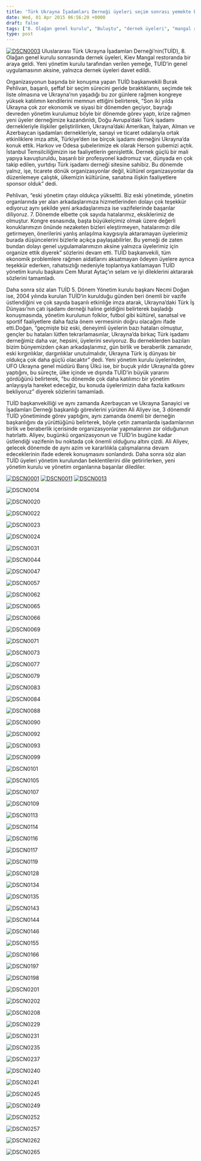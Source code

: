 ```yaml
---
title: 'Türk Ukrayna İşadamları Derneği üyeleri seçim sonrası yemekte buluştu'
date: Wed, 01 Apr 2015 06:56:20 +0000
draft: false
tags: ["8. Olağan genel kurulu", "Buluştu", "dernek üyeleri", "mangal restoran", "secim", "sonrası", "TUİD (Türk Ukrayna İşadamları Derneği)", "Türk Ukrayna İşadamları Derneği", "üyeleri", "yemekte"]
type: post
---
```


[![DSCN0003](https://burakpehlivan.org/wp-content/uploads/2015/04/DSCN0003.jpg)](https://burakpehlivan.org/wp-content/uploads/2015/04/DSCN0003.jpg)
Uluslararası Türk Ukrayna İşadamları Derneği’nin(TUİD), 8. Olağan genel kurulu sonrasında dernek üyeleri, Kiev Mangal restoranda bir araya geldi. Yeni yönetim kurulu tarafından verilen yemeğe, TUİD’in genel uygulamasının aksine, yalnızca dernek üyeleri davet edildi.

Organizasyonun başında bir konuşma yapan TUİD başkanvekili Burak Pehlivan, başarılı, şeffaf bir seçim sürecini geride bıraktıklarını, seçimde tek liste olmasına ve Ukrayna’nın yaşadığı bu zor günlere rağmen kongreye yüksek katılımın kendilerini memnun ettiğini belirterek, “Son iki yılda Ukrayna çok zor ekonomik ve siyasi bir dönemden geçiyor, bayrağı devreden yönetim kurulumuz böyle bir dönemde görev yaptı, krize rağmen yeni üyeler derneğimize kazandırıldı, Doğu Avrupa’daki Türk işadamı dernekleriyle ilişkiler geliştirilirken, Ukrayna’daki Amerikan, İtalyan, Alman ve Azerbaycan işadamları dernekleriyle, sanayi ve ticaret odalarıyla ortak etkinliklere imza attık, Türkiye’den ise birçok işadamı derneğini Ukrayna’da konuk ettik. Harkov ve Odesa şubelerimize ek olarak Herson şubemizi açtık. İstanbul Temsilciliğimizin ise faaliyetlerin genişlettik. Dernek güçlü bir mali yapıya kavuşturuldu, başarılı bir profesyonel kadromuz var, dünyada en çok takip edilen, yurtdışı Türk işadamı derneği sitesine sahibiz. Bu dönemde yalnız, işe, ticarete dönük organizasyonlar değil, kültürel organizasyonlar da düzenlemeye çalıştık, ülkemizin kültürüne, sanatına ilişkin faaliyetlere sponsor olduk” dedi.

Pehlivan, “eski yönetim çıtayı oldukça yükseltti. Biz eski yönetimde, yönetim organlarında yer alan arkadaşlarımıza hizmetlerinden dolayı çok teşekkür ediyoruz aynı şekilde yeni arkadaşlarımıza ise vazifelerinde başarılar diliyoruz. 7. Dönemde elbette çok sayıda hatalarımız, eksiklerimiz de olmuştur. Kongre esnasında, başta büyükelçimiz olmak üzere değerli konuklarımızın önünde nezaketen bizleri eleştirmeyen, hatalarımızı dile getirmeyen, önerilerini yanlış anlaşılma kaygısıyla aktaramayan üyelerimiz burada düşüncelerini bizlerle açıkça paylaşabilirler. Bu yemeği de zaten bundan dolayı genel uygulamalarımızın aksine yalnızca üyelerimiz için organize ettik diyerek” sözlerini devam etti. TUİD başkanvekili, tüm ekonomik problemlere rağmen aidatlarını aksatmayan ödeyen üyelere ayrıca teşekkür ederken, rahatsızlığı nedeniyle toplantıya katılamayan TUİD yönetim kurulu başkanı Cem Murat Aytaç’ın selam ve iyi dileklerini aktararak sözlerini tamamladı.

Daha sonra söz alan TUİD 5. Dönem Yönetim kurulu başkanı Necmi Doğan ise, 2004 yılında kurulan TUİD’in kurulduğu günden beri önemli bir vazife üstlendiğini ve çok sayıda başarılı etkinliğe imza atarak, Ukrayna’daki Türk İş Dünyası’nın çatı işadamı derneği haline geldiğini belirterek başladığı konuşmasında, yönetim kurulunun folklor, futbol gibi kültürel, sanatsal ve sportif faaliyetlere daha fazla önem vermesinin doğru olacağını ifade etti.Doğan, “geçmişte biz eski, deneyimli üyelerin bazı hataları olmuştur, gençler bu hataları lütfen tekrarlamasınlar, Ukrayna’da birkaç Türk işadamı derneğimiz daha var, hepsini, üyelerini seviyoruz. Bu derneklerden bazıları bizim bünyemizden çıkan arkadaşlarımız, gün birlik ve beraberlik zamanıdır, eski kırgınlıklar, dargınlıklar unutulmalıdır, Ukrayna Türk iş dünyası bir oldukça çok daha güçlü olacaktır” dedi.
Yeni yönetim kurulu üyelerinden, UFO Ukrayna genel müdürü Barış Ülkü ise, bir buçuk yıldır Ukrayna’da görev yaptığını, bu süreçte, ülke içinde ve dışında TUİD’in büyük yararını gördüğünü belirterek, "bu dönemde çok daha katılımcı bir yönetim anlayışıyla hareket edeceğiz, bu konuda üyelerimizin daha fazla katkısını bekliyoruz” diyerek sözlerini tamamladı.

TUİD başkanvekilliği ve aynı zamanda Azerbaycan ve Ukrayna Sanayici ve İşadamları Derneği başkanlığı görevlerini yürüten Ali Aliyev ise, 3 dönemdir TUİD yönetiminde görev yaptığını, aynı zamanda önemli bir derneğin başkanlığını da yürüttüğünü belirterek, böyle çetin zamanlarda işadamlarının birlik ve beraberlik içerisinde organizasyonlar yapmalarının zor olduğunun hatırlattı. Aliyev, bugünkü organizasyonun ve TUİD’in bugüne kadar üstlendiği vazifenin bu noktada çok önemli olduğunu altını çizdi. Ali Aliyev, gelecek dönemde de aynı azim ve kararlılıkla çalışmalarına devam edeceklerinin ifade ederek konuşmasını sonlandırdı.
Daha sonra söz alan TUİD üyeleri yönetim kurulundan beklentilerini dile getirirlerken, yeni yönetim kurulu ve yönetim organlarına başarılar dilediler.

[![DSCN0001](https://burakpehlivan.org/wp-content/uploads/2015/04/DSCN0001.jpg)](https://burakpehlivan.org/wp-content/uploads/2015/04/DSCN0001.jpg)
[![DSCN0011](https://burakpehlivan.org/wp-content/uploads/2015/04/DSCN0011.jpg)](https://burakpehlivan.org/wp-content/uploads/2015/04/DSCN0011.jpg)
[![DSCN0013](https://burakpehlivan.org/wp-content/uploads/2015/04/DSCN0013.jpg)](https://burakpehlivan.org/wp-content/uploads/2015/04/DSCN0013.jpg)

![DSCN0014](https://burakpehlivan.org/tuid_images/DSCN0014.jpg)

![DSCN0020](https://burakpehlivan.org/tuid_images/DSCN0020.jpg)

![DSCN0022](https://burakpehlivan.org/tuid_images/DSCN0022.jpg)

![DSCN0023](https://burakpehlivan.org/tuid_images/DSCN0023.jpg)

![DSCN0024](https://burakpehlivan.org/tuid_images/DSCN0024.jpg)

![DSCN0031](https://burakpehlivan.org/tuid_images/DSCN0031.jpg)

![DSCN0044](https://burakpehlivan.org/tuid_images/DSCN0044.jpg)

![DSCN0047](https://burakpehlivan.org/tuid_images/DSCN0047.jpg)

![DSCN0057](https://burakpehlivan.org/tuid_images/DSCN0057.jpg)

![DSCN0062](https://burakpehlivan.org/tuid_images/DSCN0062.jpg)

![DSCN0065](https://burakpehlivan.org/tuid_images/DSCN0065.jpg)

![DSCN0066](https://burakpehlivan.org/tuid_images/DSCN0066.jpg)

![DSCN0069](https://burakpehlivan.org/tuid_images/DSCN0069.jpg)

![DSCN0071](https://burakpehlivan.org/tuid_images/DSCN0071.jpg)

![DSCN0073](https://burakpehlivan.org/tuid_images/DSCN0073.jpg)

![DSCN0077](https://burakpehlivan.org/tuid_images/DSCN0077.jpg)

![DSCN0079](https://burakpehlivan.org/tuid_images/DSCN0079.jpg)

![DSCN0083](https://burakpehlivan.org/tuid_images/DSCN0083.jpg)

![DSCN0084](https://burakpehlivan.org/tuid_images/DSCN0084.jpg)

![DSCN0088](https://burakpehlivan.org/tuid_images/DSCN0088.jpg)

![DSCN0090](https://burakpehlivan.org/tuid_images/DSCN0090.jpg)

![DSCN0092](https://burakpehlivan.org/tuid_images/DSCN0092.jpg)

![DSCN0093](https://burakpehlivan.org/tuid_images/DSCN0093.jpg)

![DSCN0099](https://burakpehlivan.org/tuid_images/DSCN0099.jpg)

![DSCN0101](https://burakpehlivan.org/tuid_images/DSCN0101.jpg)

![DSCN0105](https://burakpehlivan.org/tuid_images/DSCN0105.jpg)

![DSCN0107](https://burakpehlivan.org/tuid_images/DSCN0107.jpg)

![DSCN0109](https://burakpehlivan.org/tuid_images/DSCN0109.jpg)

![DSCN0113](https://burakpehlivan.org/tuid_images/DSCN0113.jpg)

![DSCN0114](https://burakpehlivan.org/tuid_images/DSCN0114.jpg)

![DSCN0116](https://burakpehlivan.org/tuid_images/DSCN0116.jpg)

![DSCN0117](https://burakpehlivan.org/tuid_images/DSCN0117.jpg)

![DSCN0119](https://burakpehlivan.org/tuid_images/DSCN0119.jpg)

![DSCN0128](https://burakpehlivan.org/tuid_images/DSCN0128.jpg)

![DSCN0134](https://burakpehlivan.org/tuid_images/DSCN0134.jpg)

![DSCN0135](https://burakpehlivan.org/tuid_images/DSCN0135.jpg)

![DSCN0143](https://burakpehlivan.org/tuid_images/DSCN0143.jpg)

![DSCN0144](https://burakpehlivan.org/tuid_images/DSCN0144.jpg)

![DSCN0146](https://burakpehlivan.org/tuid_images/DSCN0146.jpg)

![DSCN0155](https://burakpehlivan.org/tuid_images/DSCN0155.jpg)

![DSCN0166](https://burakpehlivan.org/tuid_images/DSCN0166.jpg)

![DSCN0197](https://burakpehlivan.org/tuid_images/DSCN0197.jpg)

![DSCN0198](https://burakpehlivan.org/tuid_images/DSCN0198.jpg)

![DSCN0201](https://burakpehlivan.org/tuid_images/DSCN0201.jpg)

![DSCN0202](https://burakpehlivan.org/tuid_images/DSCN0202.jpg)

![DSCN0208](https://burakpehlivan.org/tuid_images/DSCN0208.jpg)

![DSCN0229](https://burakpehlivan.org/tuid_images/DSCN0229.jpg)

![DSCN0231](https://burakpehlivan.org/tuid_images/DSCN0231.jpg)

![DSCN0235](https://burakpehlivan.org/tuid_images/DSCN0235.jpg)

![DSCN0237](https://burakpehlivan.org/tuid_images/DSCN0237.jpg)

![DSCN0240](https://burakpehlivan.org/tuid_images/DSCN0240.jpg)

![DSCN0241](https://burakpehlivan.org/tuid_images/DSCN0241.jpg)

![DSCN0245](https://burakpehlivan.org/tuid_images/DSCN0245.jpg)

![DSCN0249](https://burakpehlivan.org/tuid_images/DSCN0249.jpg)

![DSCN0252](https://burakpehlivan.org/tuid_images/DSCN0252.jpg)

![DSCN0257](https://burakpehlivan.org/tuid_images/DSCN0257.jpg)

![DSCN0262](https://burakpehlivan.org/tuid_images/DSCN0262.jpg)

![DSCN0265](https://burakpehlivan.org/tuid_images/DSCN0265.jpg)